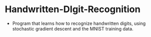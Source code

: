 # Handwritten-DIgit-Recognition
* Program that learns how to recognize handwritten digits, using stochastic gradient descent and the MNIST training data.
